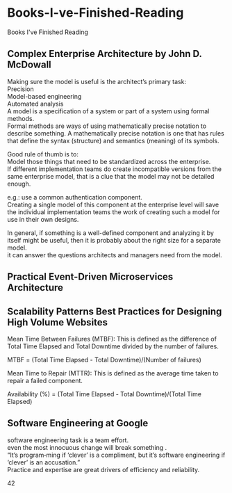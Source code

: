 # Books-I-ve-Finished-Reading
Books I've Finished Reading

## Complex Enterprise Architecture by John D. McDowall
Making sure the model is useful is the architect’s primary task:  
Precision  
Model-based engineering  
Automated analysis  
A model is a specification of a system or part of a system using formal methods.  
Formal methods are ways of using mathematically precise notation to describe something. A mathematically precise
notation is one that has rules that define the syntax (structure) and semantics (meaning)
of its symbols.  

Good rule of thumb is to:  
Model those things that need to be standardized across the enterprise.  
If different implementation teams do create incompatible versions from the same enterprise model, that is a clue that the model may not be detailed enough.

e.g.: use a common authentication component.  
Creating a single model of this component at the enterprise level will save the individual implementation teams the work of creating such a model for use in their own designs.

In general, if something is a well-defined component and analyzing it by itself might be useful, then it is probably about the right size for a separate model.  
it can answer the questions architects and managers need from the model.  







## Practical Event-Driven Microservices Architecture




## Scalability Patterns Best Practices for Designing High Volume Websites
Mean Time Between Failures (MTBF): This is defined as the difference of Total Time Elapsed and Total Downtime divided by the number of failures.  

MTBF = (Total Time Elapsed - Total Downtime)/(Number of failures)  

Mean Time to Repair (MTTR): This is defined as the average time taken to repair a failed component.

Availability (%) = (Total Time Elapsed - Total Downtime)/(Total Time Elapsed)

## Software Engineering at Google
software engineering task is a team effort.  
even the most innocuous change will break something .  
“It’s program‐ming if ‘clever’ is a compliment, but it’s software engineering if ‘clever’ is an accusation.”   
Practice and expertise are great drivers of efficiency and reliability.  

42